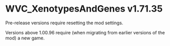 # WVC_XenotypesAndGenes v1.71.35
 
Pre-release versions require resetting the mod settings.

Versions above 1.00.96 require (when migrating from earlier versions of the mod) a new game.
